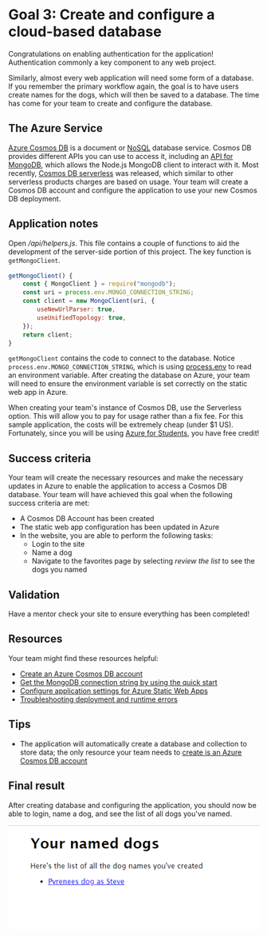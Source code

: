 # Goal 3: Create and configure a cloud-based database

Congratulations on enabling authentication for the application! Authentication commonly a key component to any web project.

Similarly, almost every web application will need some form of a database. If you remember the primary workflow again, the goal is to have users create names for the dogs, which will then be saved to a database. The time has come for your team to create and configure the database.

## The Azure Service

[Azure Cosmos DB](https://docs.microsoft.com/azure/cosmos-db/introduction?WT.mc_id=academic-28005-chrhar) is a document or [NoSQL](https://en.wikipedia.org/wiki/NoSQL) database service. Cosmos DB provides different APIs you can use to access it, including an [API for MongoDB](https://docs.microsoft.com/azure/cosmos-db/introduction?WT.mc_id=academic-28005-chrhar), which allows the Node.js MongoDB client to interact with it. Most recently, [Cosmos DB serverless](https://docs.microsoft.com/azure/cosmos-db/serverless?WT.mc_id=academic-28005-chrhar) was released, which similar to other serverless products charges are based on usage. Your team will create a Cosmos DB account and configure the application to use your new Cosmos DB deployment.

## Application notes

Open */api/helpers.js*. This file contains a couple of functions to aid the development of the server-side portion of this project. The key function is `getMongoClient`.

```javascript
getMongoClient() {
    const { MongoClient } = require("mongodb");
    const uri = process.env.MONGO_CONNECTION_STRING;
    const client = new MongoClient(uri, {
        useNewUrlParser: true,
        useUnifiedTopology: true,
    });
    return client;
}
```

`getMongoClient` contains the code to connect to the database. Notice `process.env.MONGO_CONNECTION_STRING`, which is using [process.env](https://nodejs.org/dist/latest-v14.x/docs/api/process.html#process_process_env) to read an environment variable. After creating the database on Azure, your team will need to ensure the environment variable is set correctly on the static web app in Azure.

When creating your team's instance of Cosmos DB, use the Serverless option. This will allow you to pay for usage rather than a fix fee. For this sample application, the costs will be extremely cheap (under $1 US). Fortunately, since you will be using [Azure for Students](https://aka.ms/a4s), you have free credit!

## Success criteria

Your team will create the necessary resources and make the necessary updates in Azure to enable the application to access a Cosmos DB database. Your team will have achieved this goal when the following success criteria are met:

- A Cosmos DB Account has been created
- The static web app configuration has been updated in Azure
- In the website, you are able to perform the following tasks:
  - Login to the site
  - Name a dog
  - Navigate to the favorites page by selecting *review the list* to see the dogs you named

## Validation

Have a mentor check your site to ensure everything has been completed!

## Resources

Your team might find these resources helpful:

- [Create an Azure Cosmos DB account](https://docs.microsoft.com/azure/cosmos-db/create-cosmosdb-resources-portal#create-an-azure-cosmos-db-account?WT.mc_id=academic-28005-chrhar)
- [Get the MongoDB connection string by using the quick start](https://docs.microsoft.com/azure/cosmos-db/connect-mongodb-account#get-the-mongodb-connection-string-by-using-the-quick-start?WT.mc_id=academic-28005-chrhar)
- [Configure application settings for Azure Static Web Apps](https://docs.microsoft.com/azure/static-web-apps/application-settings?WT.mc_id=academic-28005-chrhar)
- [Troubleshooting deployment and runtime errors](https://docs.microsoft.com/azure/static-web-apps/troubleshooting?WT.mc_id=academic-28005-chrhar)

## Tips

- The application will automatically create a database and collection to store data; the only resource your team needs to [create is an Azure Cosmos DB account](https://docs.microsoft.com/azure/cosmos-db/create-cosmosdb-resources-portal#create-an-azure-cosmos-db-accoun?WT.mc_id=academic-28005-chrhart)

## Final result

After creating database and configuring the application, you should now be able to login, name a dog, and see the list of all dogs you've named.

![Screenshot of the named dogs page, showing the list of named dogs with a Pyrenees named as Steve](./media/named-dogs.png)
